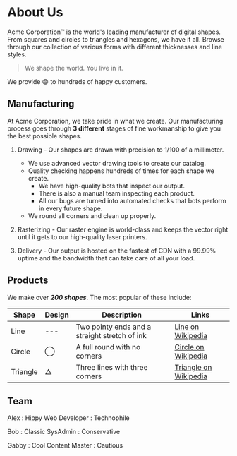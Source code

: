 # About Us

Acme Corporation&trade; is the world's leading manufacturer of digital shapes. From squares and circles to triangles and hexagons, we have it all. Browse through our collection of various forms with different thicknesses and line styles.

> We shape the world. You live in it.

We provide :smile: to hundreds of happy customers.

## Manufacturing

At Acme Corporation, we take pride in what we create. Our manufacturing process goes through **3 different** stages of fine workmanship to give you the best possible shapes.

1. Drawing - Our shapes are drawn with precision to 1/100 of a millimeter.

   - We use advanced vector drawing tools to create our catalog.
   - Quality checking happens hundreds of times for each shape we create.
     - We have high-quality bots that inspect our output.
     - There is also a manual team inspecting each product.
     - All our bugs are turned into automated checks that bots perform in every future shape.
   - We round all corners and clean up properly.

2. Rasterizing - Our raster engine is world-class and keeps the vector right until it gets to our high-quality laser printers.

3. Delivery - Our output is hosted on the fastest of CDN with a 99.99% uptime and the bandwidth that can take care of all your load.

## Products

We make over **_200 shapes_**. The most popular of these include:

| Shape    | Design  | Description                                   | Links                                                                |
| -------- | ------- | --------------------------------------------- | -------------------------------------------------------------------- |
| Line     | ---     | Two pointy ends and a straight stretch of ink | [Line on Wikipedia](<https://en.wikipedia.org/wiki/Line_(geometry)>) |
| Circle   | &#9711; | A full round with no corners                  | [Circle on Wikipedia](https://en.wikipedia.org/wiki/Circle)          |
| Triangle | &#9651; | Three lines with three corners                | [Triangle on Wikipedia](https://en.wikipedia.org/wiki/Triangle)      |

## Team

Alex
: Hippy Web Developer
: Technophile

Bob
: Classic SysAdmin
: Conservative

Gabby
: Cool Content Master
: Cautious
